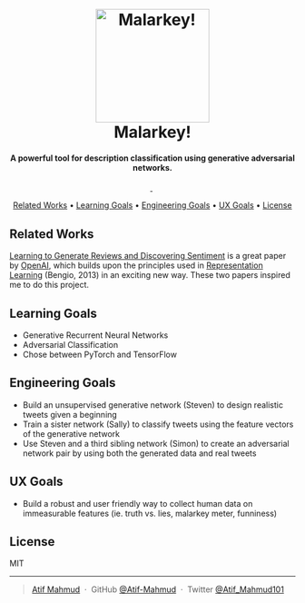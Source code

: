 
<h1 align="center">
    <br>
    <a href="#"><img src="https://i.imgur.com/4IovkRE.jpg" alt="Malarkey!" width="200"></a>
    <br>
    Malarkey!
    <br>
</h1>

<h4 align="center">A powerful tool for description classification using generative adversarial networks.</h4>

<p align="center">
    <a href="http://pytorch.org/">
        <img src="http://forthebadge.com/images/badges/made-with-python.svg" alt="">
    </a>
    <img src="http://forthebadge.com/images/badges/built-with-science.svg" alt="">
    <img src="http://forthebadge.com/images/badges/makes-people-smile.svg" alt="">
</p>

<p align="center">
    <a href="#related-workd">Related Works</a> •
    <a href="#learning-goals">Learning Goals</a> •
    <a href="#engineering-goals">Engineering Goals</a> •
    <a href="#ux-goals">UX Goals</a> •
    <a href="#license">License</a>
</p>

## Related Works

[Learning to Generate Reviews and Discovering Sentiment](https://arxiv.org/abs/1704.01444) is a great paper by [OpenAI](https://openai.com/), which builds upon the principles used in [Representation Learning](https://arxiv.org/abs/1206.5538) (Bengio, 2013) in an exciting new way. These two papers inspired me to do this project.

## Learning Goals
* Generative Recurrent Neural Networks
* Adversarial Classification
* Chose between PyTorch and TensorFlow

## Engineering Goals
* Build an unsupervised generative network (Steven) to design realistic tweets given a beginning
* Train a sister network (Sally) to classify tweets using the feature vectors of the generative network
* Use Steven and a third sibling network (Simon) to create an adversarial network pair by using both the generated data and real tweets

## UX Goals
* Build a robust and user friendly way to collect human data on immeasurable features (ie. truth vs. lies, malarkey meter, funniness)

<!--
## Conclusion
<p align="center">
    <a href="https://saythanks.io/to/Atif-Mahmud">
        <img src="https://img.shields.io/badge/Say%20Thanks-!-1EAEDB.svg">
    </a>
</p>
-->

## License

MIT

---

> [Atif Mahmud](https://atif-mahmud.github.io) &nbsp;&middot;&nbsp;
> GitHub [@Atif-Mahmud](https://github.com/Atif-Mahmud) &nbsp;&middot;&nbsp;
> Twitter [@Atif_Mahmud101](https://twitter.com/Atif_Mahmud101)